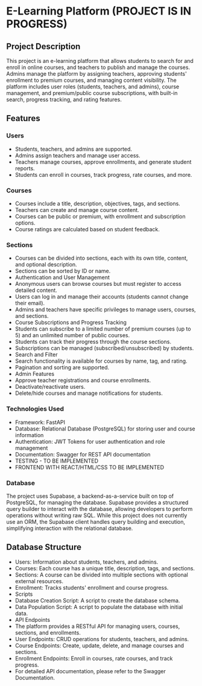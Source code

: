 

# E-Learning Platform (PROJECT IS IN PROGRESS)
## Project Description

This project is an e-learning platform that allows students to search for and enroll in online courses, and teachers to publish and manage the courses. Admins manage the platform by assigning teachers, approving students' enrollment to premium courses, and managing content visibility. The platform includes user roles (students, teachers, and admins), course management, and premium/public course subscriptions, with built-in search, progress tracking, and rating features.

## Features
### Users
- Students, teachers, and admins are supported. 
- Admins assign teachers and manage user access.
- Teachers manage courses, approve enrollments, and generate student reports.
- Students can enroll in courses, track progress, rate courses, and more.

### Courses
- Courses include a title, description, objectives, tags, and sections.
- Teachers can create and manage course content.
- Courses can be public or premium, with enrollment and subscription options.
- Course ratings are calculated based on student feedback.

### Sections
- Courses can be divided into sections, each with its own title, content, and optional description.
- Sections can be sorted by ID or name.
- Authentication and User Management
- Anonymous users can browse courses but must register to access detailed content.
- Users can log in and manage their accounts (students cannot change their email).
- Admins and teachers have specific privileges to manage users, courses, and sections.
- Course Subscriptions and Progress Tracking
- Students can subscribe to a limited number of premium courses (up to 5) and an unlimited number of public courses.
- Students can track their progress through the course sections.
- Subscriptions can be managed (subscribed/unsubscribed) by students.
- Search and Filter
- Search functionality is available for courses by name, tag, and rating.
- Pagination and sorting are supported.
- Admin Features
- Approve teacher registrations and course enrollments.
- Deactivate/reactivate users.
- Delete/hide courses and manage notifications for students.


### Technologies Used
- Framework: FastAPI
- Database: Relational Database (PostgreSQL) for storing user and course information
- Authentication: JWT Tokens for user authentication and role management
- Documentation: Swagger for REST API documentation
- TESTING - TO BE IMPLEMENTED
- FRONTEND WITH REACT/HTML/CSS TO BE IMPLEMENTED

### Database
The project uses Supabase, a backend-as-a-service built on top of PostgreSQL, for managing the database. Supabase provides a structured query builder to interact with the database, allowing developers to perform operations without writing raw SQL. While this project does not currently use an ORM, the Supabase client handles query building and execution, simplifying interaction with the relational database.

## Database Structure
- Users: Information about students, teachers, and admins.
- Courses: Each course has a unique title, description, tags, and sections.
- Sections: A course can be divided into multiple sections with optional external resources.
- Enrollment: Tracks students' enrollment and course progress.
- Scripts
- Database Creation Script: A script to create the database schema.
- Data Population Script: A script to populate the database with initial data.
- API Endpoints
- The platform provides a RESTful API for managing users, courses, sections, and enrollments.
- User Endpoints: CRUD operations for students, teachers, and admins.
- Course Endpoints: Create, update, delete, and manage courses and sections.
- Enrollment Endpoints: Enroll in courses, rate courses, and track progress.
- For detailed API documentation, please refer to the Swagger Documentation.